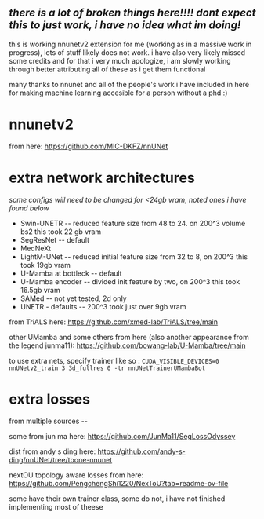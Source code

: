 ## _there is a lot of broken things here!!!! dont expect this to just work, i have no idea what im doing!_ 

this is working nnunetv2 extension for me (working as in a massive work in progress), lots of stuff likely does not work. i have also very likely missed some credits and for that i very much apologize, i am slowly working through better attributing all of these as i get them functional

many thanks to nnunet and all of the people's work i have included in here for making machine learning accesible for a person without a phd :)
# nnunetv2
from here: https://github.com/MIC-DKFZ/nnUNet

# extra network architectures
_some configs will need to be changed for <24gb vram, noted ones i have found below_

- Swin-UNETR -- reduced feature size from 48 to 24. on 200^3 volume bs2 this took 22 gb vram
- SegResNet -- default 
- MedNeXt 
- LightM-UNet -- reduced initial feature size from 32 to 8, on 200^3 this took 19gb vram
- U-Mamba at bottleck -- default
- U-Mamba encoder -- divided init feature by two, on 200^3 this took 16.5gb vram
- SAMed -- not yet tested, 2d only
- UNETR - defaults -- 200^3 took just over 9gb vram

from TriALS here: https://github.com/xmed-lab/TriALS/tree/main

other UMamba and some others from here (also another appearance from the legend junma11): https://github.com/bowang-lab/U-Mamba/tree/main

to use extra nets, specify trainer like so : 
```CUDA_VISIBLE_DEVICES=0 nnUNetv2_train 3 3d_fullres 0 -tr nnUNetTrainerUMambaBot```
# extra losses
from multiple sources -- 

some from jun ma here: https://github.com/JunMa11/SegLossOdyssey

dist from andy s ding here: https://github.com/andy-s-ding/nnUNet/tree/tbone-nnunet

nextOU topology aware losses from here: https://github.com/PengchengShi1220/NexToU?tab=readme-ov-file

some have their own trainer class, some do not, i have not finished implementing most of theese 


